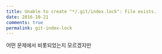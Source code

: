 ```yaml
---
title: Unable to create "*/.git/index.lock": File exists.
date: 2016-10-21
comments: true
permalink: git-index-lock
---
```


어떤 문제에서 비롯되었는지 모르겠지만
